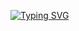[![Typing SVG](https://readme-typing-svg.demolab.com?font=Fira+Code&weight=700&size=60&duration=1000&pause=1750&color=F7F7F7&center=true&vCenter=true&width=1573&height=100&lines=%F0%9F%9A%A7+CYBER+DEFENSE+PLAYBOOK+%F0%9F%9A%A7)](https://git.io/typing-svg)

